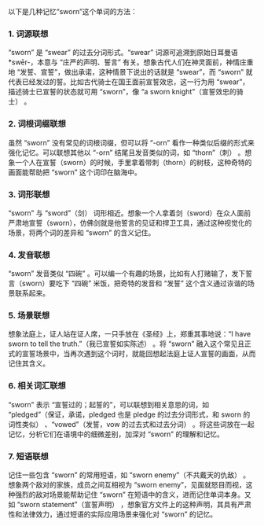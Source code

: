 以下是几种记忆“sworn”这个单词的方法：

### 1. 词源联想
“sworn” 是 “swear” 的过去分词形式。“swear” 词源可追溯到原始日耳曼语 *swēr-，本意与 “庄严的声明、誓言” 有关。想象古代人们在神灵面前，神情庄重地 “发誓、宣誓”，做出承诺，这种情景下说出的话就是 “swear”，而 “sworn” 就代表已经发过的誓。比如古代骑士在国王面前宣誓效忠，这一行为用 “swear”，描述骑士已宣誓的状态就可用 “sworn”，像 “a sworn knight”（宣誓效忠的骑士） 。

### 2. 词根词缀联想
虽然 “sworn” 没有常见的词根词缀，但可以将 “-orn” 看作一种类似后缀的形式来强化记忆。可以联想其他以 “-orn” 结尾且发音类似的词，如 “thorn”（刺） 。想象一个人在宣誓（sworn）的时候，手里拿着带刺（thorn）的树枝，这种奇特的画面能帮助把 “sworn” 这个词印在脑海中。

### 3. 词形联想
“sworn” 与 “sword”（剑） 词形相近。想象一个人拿着剑（sword）在众人面前严肃地宣誓（sworn），仿佛剑就是他誓言的见证和捍卫工具，通过这种视觉化的场景，将两个词的差异和 “sworn” 的含义记住。

### 4. 发音联想
“sworn” 发音类似 “四碗” 。可以编一个有趣的场景，比如有人打赌输了，发下誓言（sworn）要吃下 “四碗” 米饭，把奇特的发音和 “发誓” 这个含义通过诙谐的场景联系起来。

### 5. 场景联想
想象法庭上，证人站在证人席，一只手放在《圣经》上，郑重其事地说：“I have sworn to tell the truth.”（我已宣誓如实陈述） 。将 “sworn” 融入这个常见且正式的宣誓场景中，当再次遇到这个词时，就能回想起法庭上证人宣誓的画面，从而记住其含义。

### 6. 相关词汇联想
“sworn” 表示 “宣誓过的；起誓的”，可以联想到相关意思的词，如 “pledged”（保证，承诺，pledged 也是 pledge 的过去分词形式，和 sworn 的词性类似） 、“vowed”（发誓，vow 的过去式和过去分词） 。将这些词放在一起记忆，分析它们在语境中的细微差别，加深对 “sworn” 的理解和记忆。

### 7. 短语联想
记住一些包含 “sworn” 的常用短语，如 “sworn enemy”（不共戴天的仇敌） 。想象两个敌对的家族，成员之间互相视为 “sworn enemy”，见面就怒目而视，这种强烈的敌对场景能帮助记住 “sworn” 在短语中的含义，进而记住单词本身。又如 “sworn statement”（宣誓声明） ，想象官方文件上的这种声明，其具有严肃性和法律效力，通过短语的实际应用场景来强化对 “sworn” 的记忆。 